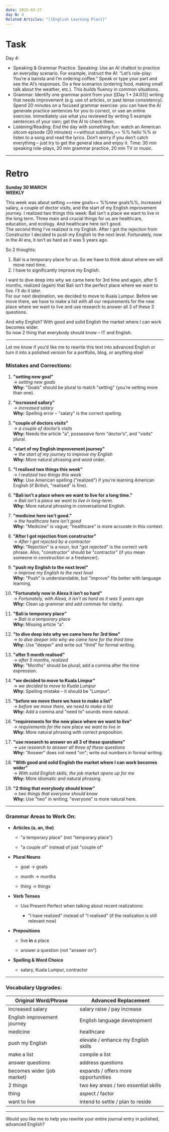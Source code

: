 ```yaml
---
date: 2025-03-27
day N: 4
Related Articles: "[[English Learning Plan]]"
---
```

# Task

Day 4:
- Speaking & Grammar Practice. Speaking: Use an AI chatbot to practice an everyday scenario. For example, instruct the AI: “Let’s role-play: You’re a barista and I’m ordering coffee.” Speak or type your part and see the AI’s responses. Do a few scenarios (ordering food, making small talk about the weather, etc.). This builds fluency in common situations. 
- Grammar: Identify one grammar point from your [[Day 1 • 24.03]] writing that needs improvement (e.g. use of articles, or past tense consistency). Spend 20 minutes on a focused grammar exercise: you can have the AI generate practice sentences for you to correct, or use an online exercise. Immediately use what you reviewed by writing 5 example sentences of your own; get the AI to check them. 
- Listening/Reading: End the day with something fun: watch an American sitcom episode (20 minutes) ==without subtitles,== %% hello %% or listen to a song and read the lyrics. Don’t worry if you don’t catch everything – just try to get the general idea and enjoy it. Time: 30 min speaking role-plays, 20 min grammar practice, 20 min TV or music.

---

# Retro 

**Sunday 30 MARCH**  
**WEEKLY**

This week was about setting ==new goals== %%new goals%%, increased salary, a couple of doctor visits, and the start of my English improvement journey. 
I realized two things this week: Bali isn’t a place we want to live in the long term. Three main and crucial things for us are healthcare, education, and ecology. And healthcare here isn’t good.  
The second thing I’ve realized is my English. After I got the rejection from Constructor I decided to push my English to the next level. Fortunately, now in the AI era, it isn’t as hard as it was 5 years ago.

So 2 thoughts: 
1. Bali is a temporary place for us. So we have to think about where we will move next time. 
2. I have to significantly improve my English.

I want to dive deep into why we came here for 3rd time and again, after 5 months, realized (again) that Bali isn’t the perfect place where we want to live. I’ll do it later.  
For our next destination, we decided to move to Kuala Lumpur. Before we move there, we have to make a list with all our requirements for the new place where we want to live and use research to answer all 3 of these 3 questions.

And why English? With good and solid English the market where I can work becomes wider.  
So now 2 thing that everybody should know – IT and English.

---

Let me know if you’d like me to rewrite this text into advanced English or turn it into a polished version for a portfolio, blog, or anything else!
### **Mistakes and Corrections:**

1. **"setting new goal"**  
    → _setting new goals_  
    **Why:** "Goals" should be plural to match "setting" (you’re setting more than one).
    
2. **"increased sallary"**  
    → _increased salary_  
    **Why:** Spelling error – "salary" is the correct spelling.
    
3. **"couple of doctors visits"**  
    → _a couple of doctor’s visits_  
    **Why:** Needs the article "a", possessive form "doctor’s", and "visits" plural.
    
4. **"start of my English improvement journey"**  
    → _the start of my journey to improve my English_  
    **Why:** More natural phrasing and word order.
    
5. **"I realised two things this week"**  
    → _I realized two things this week_  
    **Why:** Use American spelling ("realized") if you're learning American English (if British, "realised" is fine).
    
6. **"Bali isn’t a place where we want to live for a long time."**  
    → _Bali isn’t a place we want to live in long-term._  
    **Why:** More natural phrasing in conversational English.
    
7. **"medicine here isn’t good."**  
    → _the healthcare here isn’t good_  
    **Why:** "Medicine" is vague; "healthcare" is more accurate in this context.
    
8. **"After I got rejection from constructor"**  
    → _After I got rejected by a contractor_  
    **Why:** "Rejection" is a noun, but "got rejected" is the correct verb phrase. Also, "constructor" should be "contractor" (if you mean someone in construction or a freelancer).
    
9. **"push my English to the next level"**  
    → _improve my English to the next level_  
    **Why:** "Push" is understandable, but "improve" fits better with language learning.
    
10. **"Fortunately now in Alexa it isn’t so hard"**  
    → _Fortunately, with Alexa, it isn’t as hard as it was 5 years ago_  
    **Why:** Clean up grammar and add commas for clarity.
    
11. **"Bali is temporary place"**  
    → _Bali is a temporary place_  
    **Why:** Missing article "a".
    
12. **"to dive deep into why we came here for 3rd time"**  
    → _to dive deeper into why we came here for the third time_  
    **Why:** Use "deeper" and write out "third" for formal writing.
    
13. **"after 5 month realised"**  
    → _after 5 months, realized_  
    **Why:** "Months" should be plural; add a comma after the time expression.
    
14. **"we decided to move to Kuala Limpur"**  
    → _we decided to move to Kuala Lumpur_  
    **Why:** Spelling mistake – it should be "Lumpur".
    
15. **"before we move there we have to make a list"**  
    → _before we move there, we need to make a list_  
    **Why:** Add a comma and "need to" sounds more natural.
    
16. **"requirements for the new place where we want to live"**  
    → _requirements for the new place we want to live in_  
    **Why:** More natural phrasing with correct preposition.
    
17. **"use research to answer on all 3 of these questions"**  
    → _use research to answer all three of these questions_  
    **Why:** "Answer" does not need "on"; write out numbers in formal writing.
    
18. **"With good and solid English the market where I can work becomes wider"**  
    → _With solid English skills, the job market opens up for me_  
    **Why:** More idiomatic and natural phrasing.
    
19. **"2 thing that everybody should know"**  
    → _two things that everyone should know_  
    **Why:** Use "two" in writing; "everyone" is more natural here.
    

---

### **Grammar Areas to Work On:**

- **Articles (a, an, the)**
    
    - "a temporary place" (not "temporary place")
        
    - "a couple of" instead of just "couple of"
        
- **Plural Nouns**
    
    - goal → goals
        
    - month → months
        
    - thing → things
        
- **Verb Tenses**
    
    - Use Present Perfect when talking about recent realizations:
        
        - "I have realized" instead of "I realised" (if the realization is still relevant now)
            
- **Prepositions**
    
    - live **in** a place
        
    - answer a question (not "answer on")
        
- **Spelling & Word Choice**
    
    - salary, Kuala Lumpur, contractor
        

---

### **Vocabulary Upgrades:**

|**Original Word/Phrase**|**Advanced Replacement**|
|---|---|
|increased salary|salary raise / pay increase|
|English improvement journey|English language development|
|medicine|healthcare|
|push my English|elevate / enhance my English skills|
|make a list|compile a list|
|answer questions|address questions|
|becomes wider (job market)|expands / offers more opportunities|
|2 things|two key areas / two essential skills|
|thing|aspect / factor|
|want to live|intend to settle / plan to reside|

---

Would you like me to help you rewrite your entire journal entry in polished, advanced English?
